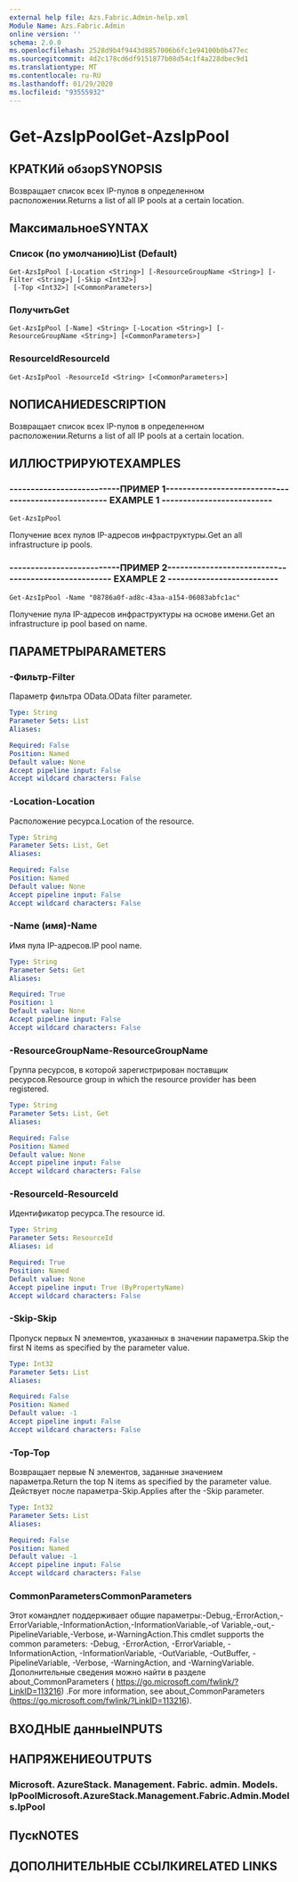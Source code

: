 ```yaml
---
external help file: Azs.Fabric.Admin-help.xml
Module Name: Azs.Fabric.Admin
online version: ''
schema: 2.0.0
ms.openlocfilehash: 2528d9b4f9443d8857006b6fc1e94100b0b477ec
ms.sourcegitcommit: 4d2c178cd6df9151877b08d54c1f4a228dbec9d1
ms.translationtype: MT
ms.contentlocale: ru-RU
ms.lasthandoff: 01/29/2020
ms.locfileid: "93555932"
---
```

# <span data-ttu-id="d6d2b-101">Get-AzsIpPool</span><span class="sxs-lookup"><span data-stu-id="d6d2b-101">Get-AzsIpPool</span></span>

## <span data-ttu-id="d6d2b-102">КРАТКИй обзор</span><span class="sxs-lookup"><span data-stu-id="d6d2b-102">SYNOPSIS</span></span>
<span data-ttu-id="d6d2b-103">Возвращает список всех IP-пулов в определенном расположении.</span><span class="sxs-lookup"><span data-stu-id="d6d2b-103">Returns a list of all IP pools at a certain location.</span></span>

## <span data-ttu-id="d6d2b-104">Максимальное</span><span class="sxs-lookup"><span data-stu-id="d6d2b-104">SYNTAX</span></span>

### <span data-ttu-id="d6d2b-105">Список (по умолчанию)</span><span class="sxs-lookup"><span data-stu-id="d6d2b-105">List (Default)</span></span>
```
Get-AzsIpPool [-Location <String>] [-ResourceGroupName <String>] [-Filter <String>] [-Skip <Int32>]
 [-Top <Int32>] [<CommonParameters>]
```

### <span data-ttu-id="d6d2b-106">Получить</span><span class="sxs-lookup"><span data-stu-id="d6d2b-106">Get</span></span>
```
Get-AzsIpPool [-Name] <String> [-Location <String>] [-ResourceGroupName <String>] [<CommonParameters>]
```

### <span data-ttu-id="d6d2b-107">ResourceId</span><span class="sxs-lookup"><span data-stu-id="d6d2b-107">ResourceId</span></span>
```
Get-AzsIpPool -ResourceId <String> [<CommonParameters>]
```

## <span data-ttu-id="d6d2b-108">NОПИСАНИЕ</span><span class="sxs-lookup"><span data-stu-id="d6d2b-108">DESCRIPTION</span></span>
<span data-ttu-id="d6d2b-109">Возвращает список всех IP-пулов в определенном расположении.</span><span class="sxs-lookup"><span data-stu-id="d6d2b-109">Returns a list of all IP pools at a certain location.</span></span>

## <span data-ttu-id="d6d2b-110">ИЛЛЮСТРИРУЮТ</span><span class="sxs-lookup"><span data-stu-id="d6d2b-110">EXAMPLES</span></span>

### <span data-ttu-id="d6d2b-111">--------------------------ПРИМЕР 1--------------------------</span><span class="sxs-lookup"><span data-stu-id="d6d2b-111">-------------------------- EXAMPLE 1 --------------------------</span></span>
```
Get-AzsIpPool
```

<span data-ttu-id="d6d2b-112">Получение всех пулов IP-адресов инфраструктуры.</span><span class="sxs-lookup"><span data-stu-id="d6d2b-112">Get an all infrastructure ip pools.</span></span>

### <span data-ttu-id="d6d2b-113">--------------------------ПРИМЕР 2--------------------------</span><span class="sxs-lookup"><span data-stu-id="d6d2b-113">-------------------------- EXAMPLE 2 --------------------------</span></span>
```
Get-AzsIpPool -Name "08786a0f-ad8c-43aa-a154-06083abfc1ac"
```

<span data-ttu-id="d6d2b-114">Получение пула IP-адресов инфраструктуры на основе имени.</span><span class="sxs-lookup"><span data-stu-id="d6d2b-114">Get an infrastructure ip pool based on name.</span></span>

## <span data-ttu-id="d6d2b-115">ПАРАМЕТРЫ</span><span class="sxs-lookup"><span data-stu-id="d6d2b-115">PARAMETERS</span></span>

### <span data-ttu-id="d6d2b-116">-Фильтр</span><span class="sxs-lookup"><span data-stu-id="d6d2b-116">-Filter</span></span>
<span data-ttu-id="d6d2b-117">Параметр фильтра OData.</span><span class="sxs-lookup"><span data-stu-id="d6d2b-117">OData filter parameter.</span></span>

```yaml
Type: String
Parameter Sets: List
Aliases: 

Required: False
Position: Named
Default value: None
Accept pipeline input: False
Accept wildcard characters: False
```

### <span data-ttu-id="d6d2b-118">-Location</span><span class="sxs-lookup"><span data-stu-id="d6d2b-118">-Location</span></span>
<span data-ttu-id="d6d2b-119">Расположение ресурса.</span><span class="sxs-lookup"><span data-stu-id="d6d2b-119">Location of the resource.</span></span>

```yaml
Type: String
Parameter Sets: List, Get
Aliases: 

Required: False
Position: Named
Default value: None
Accept pipeline input: False
Accept wildcard characters: False
```

### <span data-ttu-id="d6d2b-120">-Name (имя)</span><span class="sxs-lookup"><span data-stu-id="d6d2b-120">-Name</span></span>
<span data-ttu-id="d6d2b-121">Имя пула IP-адресов.</span><span class="sxs-lookup"><span data-stu-id="d6d2b-121">IP pool name.</span></span>

```yaml
Type: String
Parameter Sets: Get
Aliases: 

Required: True
Position: 1
Default value: None
Accept pipeline input: False
Accept wildcard characters: False
```

### <span data-ttu-id="d6d2b-122">-ResourceGroupName</span><span class="sxs-lookup"><span data-stu-id="d6d2b-122">-ResourceGroupName</span></span>
<span data-ttu-id="d6d2b-123">Группа ресурсов, в которой зарегистрирован поставщик ресурсов.</span><span class="sxs-lookup"><span data-stu-id="d6d2b-123">Resource group in which the resource provider has been registered.</span></span>

```yaml
Type: String
Parameter Sets: List, Get
Aliases: 

Required: False
Position: Named
Default value: None
Accept pipeline input: False
Accept wildcard characters: False
```

### <span data-ttu-id="d6d2b-124">-ResourceId</span><span class="sxs-lookup"><span data-stu-id="d6d2b-124">-ResourceId</span></span>
<span data-ttu-id="d6d2b-125">Идентификатор ресурса.</span><span class="sxs-lookup"><span data-stu-id="d6d2b-125">The resource id.</span></span>

```yaml
Type: String
Parameter Sets: ResourceId
Aliases: id

Required: True
Position: Named
Default value: None
Accept pipeline input: True (ByPropertyName)
Accept wildcard characters: False
```

### <span data-ttu-id="d6d2b-126">-Skip</span><span class="sxs-lookup"><span data-stu-id="d6d2b-126">-Skip</span></span>
<span data-ttu-id="d6d2b-127">Пропуск первых N элементов, указанных в значении параметра.</span><span class="sxs-lookup"><span data-stu-id="d6d2b-127">Skip the first N items as specified by the parameter value.</span></span>

```yaml
Type: Int32
Parameter Sets: List
Aliases: 

Required: False
Position: Named
Default value: -1
Accept pipeline input: False
Accept wildcard characters: False
```

### <span data-ttu-id="d6d2b-128">-Top</span><span class="sxs-lookup"><span data-stu-id="d6d2b-128">-Top</span></span>
<span data-ttu-id="d6d2b-129">Возвращает первые N элементов, заданные значением параметра.</span><span class="sxs-lookup"><span data-stu-id="d6d2b-129">Return the top N items as specified by the parameter value.</span></span>
<span data-ttu-id="d6d2b-130">Действует после параметра-Skip.</span><span class="sxs-lookup"><span data-stu-id="d6d2b-130">Applies after the -Skip parameter.</span></span>

```yaml
Type: Int32
Parameter Sets: List
Aliases: 

Required: False
Position: Named
Default value: -1
Accept pipeline input: False
Accept wildcard characters: False
```

### <span data-ttu-id="d6d2b-131">CommonParameters</span><span class="sxs-lookup"><span data-stu-id="d6d2b-131">CommonParameters</span></span>
<span data-ttu-id="d6d2b-132">Этот командлет поддерживает общие параметры:-Debug,-ErrorAction,-ErrorVariable,-InformationAction,-InformationVariable,-of Variable,-out,-PipelineVariable,-Verbose, и-WarningAction.</span><span class="sxs-lookup"><span data-stu-id="d6d2b-132">This cmdlet supports the common parameters: -Debug, -ErrorAction, -ErrorVariable, -InformationAction, -InformationVariable, -OutVariable, -OutBuffer, -PipelineVariable, -Verbose, -WarningAction, and -WarningVariable.</span></span> <span data-ttu-id="d6d2b-133">Дополнительные сведения можно найти в разделе about_CommonParameters ( https://go.microsoft.com/fwlink/?LinkID=113216) .</span><span class="sxs-lookup"><span data-stu-id="d6d2b-133">For more information, see about_CommonParameters (https://go.microsoft.com/fwlink/?LinkID=113216).</span></span>

## <span data-ttu-id="d6d2b-134">ВХОДНЫЕ данные</span><span class="sxs-lookup"><span data-stu-id="d6d2b-134">INPUTS</span></span>

## <span data-ttu-id="d6d2b-135">НАПРЯЖЕНИЕ</span><span class="sxs-lookup"><span data-stu-id="d6d2b-135">OUTPUTS</span></span>

### <span data-ttu-id="d6d2b-136">Microsoft. AzureStack. Management. Fabric. admin. Models. IpPool</span><span class="sxs-lookup"><span data-stu-id="d6d2b-136">Microsoft.AzureStack.Management.Fabric.Admin.Models.IpPool</span></span>

## <span data-ttu-id="d6d2b-137">Пуск</span><span class="sxs-lookup"><span data-stu-id="d6d2b-137">NOTES</span></span>

## <span data-ttu-id="d6d2b-138">ДОПОЛНИТЕЛЬНЫЕ ССЫЛКИ</span><span class="sxs-lookup"><span data-stu-id="d6d2b-138">RELATED LINKS</span></span>

